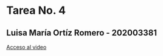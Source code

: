 # Tarea No. 4 
 
## Luisa María Ortíz Romero - 202003381
 
[Acceso al video](https://drive.google.com/file/d/1KpJ0Z0gDq5X2JTbNMV-2SGzl0yk-sYXx/view?usp=sharing)
